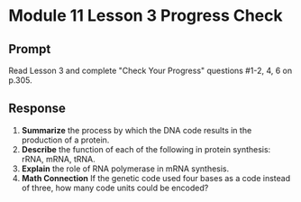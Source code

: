 # Module 11 Lesson 3 Progress Check

## Prompt

Read Lesson 3 and complete "Check Your Progress" questions #1-2, 4, 6 on p.305.

## Response

1. **Summarize** the process by which the DNA code results in the production of a protein.
2. **Describe** the function of each of the following in protein synthesis: rRNA, mRNA, tRNA.
3. **Explain** the role of RNA polymerase in mRNA synthesis.
4. **Math Connection** If the genetic code used four bases as a code instead of three, how many code units could be encoded?